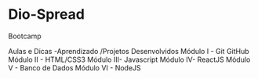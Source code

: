 # Dio-Spread
Bootcamp

Aulas e Dicas  -Aprendizado /Projetos Desenvolvidos
Módulo I - Git GitHub
Módulo II - HTML/CSS3
Módulo III- Javascript
Módulo IV- ReactJS
Módulo V - Banco de Dados
Módulo VI - NodeJS
